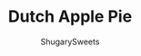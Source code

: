 ---
layout: ../../layouts/MarkdownPostLayout.astro
title: Dutch Apple Pie
author: ShugarySweets
pubDate: 2020-04-14
description: "Dutch Apple Pie is just like a classic apple pie but served with a brown sugar crumb topping! Topped with vanilla ice cream or enjoyed solo, it&#x27;s a comforting dessert everyone loves."
image_url: https://www.shugarysweets.com/wp-content/uploads/2020/07/dutch-apple-pie-6.jpg
tags: ["Pies and Tarts","American"]
calories: 374
protein: 3
carbohydrates: 62
fats: 13
fiber: 3
ingredients: ["1 pie crust (homemade or refrigerated)","6 cups apples","1/2 cup granulated sugar","2 Tbsp light brown sugar, packed","1/4 cup all-purpose flour","1 tsp cinnamon","1/4 tsp nutmeg","1 Tbsp lemon juice","3/4 cup all-purpose flour","1/4 cup granulated sugar","1/4 cup light brown sugar, packed","1/3 cup unsalted butter, cold"]
serves: 8
time: "1 hour 30 minutes"
prepTime: "20 minutes"
instructions: ["Preheat oven to 375° F.","Peel and slice apples into a large mixing bowl.  Add sugars, flour, spices and lemon juice. Stir to combine and set aside.","In a small mixing bowl, combine all ingredients for the crumble topping with a pastry blender.","Place pie crust or refrigerated crust (as directed) into a deep dish pie plate.","Add apple filling to pie crust.","Sprinkle crumble topping on top of apple filling.  ","Using foil, cover the edges of the pie crust.","Bake for 45 minutes.","Remove foil and bake another 25 minutes or until crust and crumb topping are browned and filling is bubbly.","Cool and enjoy!"]
nutrition: ["374 calories","62 grams carbohydrates","20 milligrams cholesterol","13 grams fat","3 grams fiber","3 grams protein","7 grams saturated fat","95 milligrams sodium","37 grams sugar","0 grams trans fat","6 grams unsaturated fat"]
---